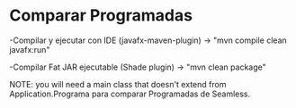 # Comparar Programadas

 -Compilar y ejecutar con IDE (javafx-maven-plugin) -> "mvn compile clean javafx:run"
 
 -Compilar Fat JAR ejecutable (Shade plugin) -> "mvn clean package" 
 
 NOTE: you will need a main class that doesn't extend from Application.Programa para comparar Programadas de Seamless.
